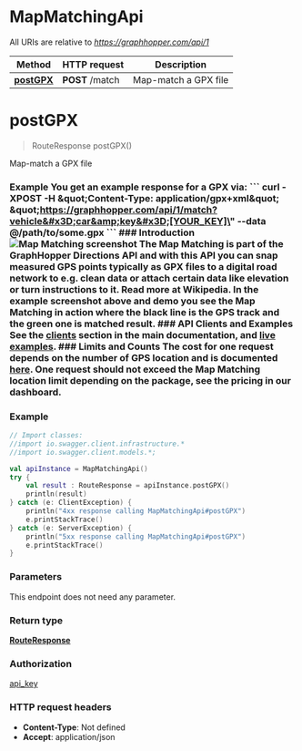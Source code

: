 # MapMatchingApi

All URIs are relative to *https://graphhopper.com/api/1*

Method | HTTP request | Description
------------- | ------------- | -------------
[**postGPX**](MapMatchingApi.md#postGPX) | **POST** /match | Map-match a GPX file

<a name="postGPX"></a>
# **postGPX**
> RouteResponse postGPX()

Map-match a GPX file

### Example You get an example response for a GPX via:  &#x60;&#x60;&#x60; curl -XPOST -H \&quot;Content-Type: application/gpx+xml\&quot; \&quot;https://graphhopper.com/api/1/match?vehicle&#x3D;car&amp;key&#x3D;[YOUR_KEY]\&quot; --data @/path/to/some.gpx &#x60;&#x60;&#x60;  ### Introduction ![Map Matching screenshot](./img/map-matching-example.gif)  The Map Matching is part of the GraphHopper Directions API and with this API you can snap measured GPS points typically as GPX files to a digital road network to e.g. clean data or attach certain data like elevation or turn instructions to it. Read more at Wikipedia.  In the example screenshot above and demo you see the Map Matching in action where the black line is the GPS track and the green one is matched result.  ### API Clients and Examples See the [clients](#section/API-Clients) section in the main documentation, and [live examples](https://graphhopper.com/api/1/examples/#map-matching).  ### Limits and Counts The cost for one request depends on the number of GPS location and is documented [here](https://graphhopper.com/api/1/docs/FAQ/).  One request should not exceed the Map Matching location limit depending on the package, see the pricing in our dashboard. 

### Example
```kotlin
// Import classes:
//import io.swagger.client.infrastructure.*
//import io.swagger.client.models.*;

val apiInstance = MapMatchingApi()
try {
    val result : RouteResponse = apiInstance.postGPX()
    println(result)
} catch (e: ClientException) {
    println("4xx response calling MapMatchingApi#postGPX")
    e.printStackTrace()
} catch (e: ServerException) {
    println("5xx response calling MapMatchingApi#postGPX")
    e.printStackTrace()
}
```

### Parameters
This endpoint does not need any parameter.

### Return type

[**RouteResponse**](RouteResponse.md)

### Authorization

[api_key](../README.md#api_key)

### HTTP request headers

 - **Content-Type**: Not defined
 - **Accept**: application/json

